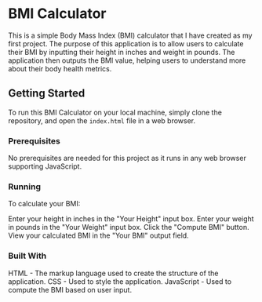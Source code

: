 # BMI Calculator

This is a simple Body Mass Index (BMI) calculator that I have created as my first project. The purpose of this application is to allow users to calculate their BMI by inputting their height in inches and weight in pounds. The application then outputs the BMI value, helping users to understand more about their body health metrics.

## Getting Started

To run this BMI Calculator on your local machine, simply clone the repository, and open the `index.html` file in a web browser.

### Prerequisites

No prerequisites are needed for this project as it runs in any web browser supporting JavaScript.

### Running
To calculate your BMI:

Enter your height in inches in the "Your Height" input box.
Enter your weight in pounds in the "Your Weight" input box.
Click the "Compute BMI" button.
View your calculated BMI in the "Your BMI" output field.

### Built With

HTML - The markup language used to create the structure of the application.
CSS - Used to style the application.
JavaScript - Used to compute the BMI based on user input.

